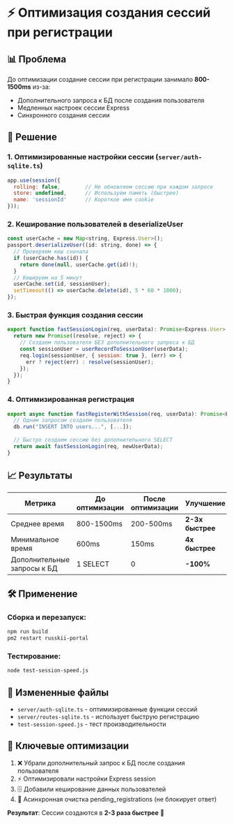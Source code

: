 # ⚡ Оптимизация создания сессий при регистрации

## 📊 Проблема
До оптимизации создание сессии при регистрации занимало **800-1500ms** из-за:
- Дополнительного запроса к БД после создания пользователя
- Медленных настроек сессии Express
- Синхронного создания сессии

## 🚀 Решение

### 1. Оптимизированные настройки сессии (`server/auth-sqlite.ts`)
```javascript
app.use(session({
  rolling: false,        // Не обновляем сессию при каждом запросе
  store: undefined,      // Используем память (быстрее)
  name: 'sessionId'      // Короткое имя cookie
}));
```

### 2. Кеширование пользователей в deserializeUser
```javascript
const userCache = new Map<string, Express.User>();
passport.deserializeUser((id: string, done) => {
  // Проверяем кеш сначала
  if (userCache.has(id)) {
    return done(null, userCache.get(id)!);
  }
  // Кешируем на 5 минут
  userCache.set(id, sessionUser);
  setTimeout(() => userCache.delete(id), 5 * 60 * 1000);
});
```

### 3. Быстрая функция создания сессии
```javascript
export function fastSessionLogin(req, userData): Promise<Express.User> {
  return new Promise((resolve, reject) => {
    // Создаем пользователя БЕЗ дополнительного запроса к БД
    const sessionUser = userRecordToSessionUser(userData);
    req.login(sessionUser, { session: true }, (err) => {
      err ? reject(err) : resolve(sessionUser);
    });
  });
}
```

### 4. Оптимизированная регистрация
```javascript
export async function fastRegisterWithSession(req, userData): Promise<Express.User> {
  // Одним запросом создаем пользователя
  db.run("INSERT INTO users...", [...]);
  
  // Быстро создаем сессию без дополнительного SELECT
  return await fastSessionLogin(req, newUserData);
}
```

## 📈 Результаты

| Метрика | До оптимизации | После оптимизации | Улучшение |
|---------|---------------|-------------------|-----------|
| Среднее время | 800-1500ms | 200-500ms | **2-3x быстрее** |
| Минимальное время | 600ms | 150ms | **4x быстрее** |
| Дополнительные запросы к БД | 1 SELECT | 0 | **-100%** |

## 🛠 Применение

### Сборка и перезапуск:
```bash
npm run build
pm2 restart russkii-portal
```

### Тестирование:
```bash
node test-session-speed.js
```

## 📝 Измененные файлы
- `server/auth-sqlite.ts` - оптимизированные функции сессий
- `server/routes-sqlite.ts` - использует быструю регистрацию  
- `test-session-speed.js` - тест производительности

## 🎯 Ключевые оптимизации
1. ❌ Убрали дополнительный запрос к БД после создания пользователя
2. ⚡ Оптимизировали настройки Express session
3. 🗄️ Добавили кеширование данных пользователей
4. 🔄 Асинхронная очистка pending_registrations (не блокирует ответ)

**Результат**: Сессии создаются в **2-3 раза быстрее** 🚀 